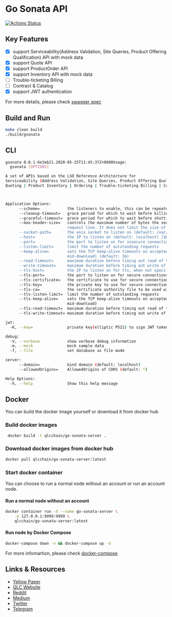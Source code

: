 # Go Sonata API

[![Actions Status](https://github.com/qlcchain/go-sonata-server/workflows/Main%20workflow/badge.svg)](https://github.com/qlcchain/go-sonata-server/actions)

## Key Features

- [x] support Serviceability(Address Validation, Site Queries, Product Offering Qualification) API with mock data
- [x] support Quote API
- [x] support ProductOrder API
- [x] support Inventory API with mock data
- [ ] Trouble-ticketing Billing
- [ ] Contract & Catalog
- [x] support JWT authentication

For more details, please check [swagger spec](spec/all.yaml)

## Build and Run
```bash
make clean build
./build/gsonata
```

## CLI
```bash
gsonata 0.0.1-6e3eb21.2020-05-25T11:45:37Z+0800Usage:
  gsonata [OPTIONS]

A set of APIs based on the LSO Reference Architecture for
Serviceability (Address Validation, Site Queries, Product Offering Qualification) |
Quoting | Product Inventory | Ordering | Trouble-ticketing Billing | Contract & Catalog



Application Options:
      --scheme=            the listeners to enable, this can be repeated and defaults to the schemes in the swagger spec
      --cleanup-timeout=   grace period for which to wait before killing idle connections (default: 10s)
      --graceful-timeout=  grace period for which to wait before shutting down the server (default: 15s)
      --max-header-size=   controls the maximum number of bytes the server will read parsing the request header's keys and values, including the
                           request line. It does not limit the size of the request body. (default: 1MiB)
      --socket-path=       the unix socket to listen on (default: /var/run/sonata.sock)
      --host=              the IP to listen on (default: localhost) [$HOST]
      --port=              the port to listen on for insecure connections, defaults to a random value [$PORT]
      --listen-limit=      limit the number of outstanding requests
      --keep-alive=        sets the TCP keep-alive timeouts on accepted connections. It prunes dead TCP connections ( e.g. closing laptop
                           mid-download) (default: 3m)
      --read-timeout=      maximum duration before timing out read of the request (default: 30s)
      --write-timeout=     maximum duration before timing out write of the response (default: 60s)
      --tls-host=          the IP to listen on for tls, when not specified it's the same as --host [$TLS_HOST]
      --tls-port=          the port to listen on for secure connections, defaults to a random value [$TLS_PORT]
      --tls-certificate=   the certificate to use for secure connections [$TLS_CERTIFICATE]
      --tls-key=           the private key to use for secure connections [$TLS_PRIVATE_KEY]
      --tls-ca=            the certificate authority file to be used with mutual tls auth [$TLS_CA_CERTIFICATE]
      --tls-listen-limit=  limit the number of outstanding requests
      --tls-keep-alive=    sets the TCP keep-alive timeouts on accepted connections. It prunes dead TCP connections ( e.g. closing laptop
                           mid-download)
      --tls-read-timeout=  maximum duration before timing out read of the request
      --tls-write-timeout= maximum duration before timing out write of the response

jwt:
  -K, --key=               private key(elliptic P521) to sign JWT token

debug:
  -V, --verbose            show verbose debug information
  -m, --mock               mock sample data
  -f, --file               set database as file mode

server:
      --domain=            bind domain (default: localhost)
      --allowedOrigins=    AllowedOrigins of CORS (default: *)

Help Options:
  -h, --help               Show this help message

```

## Docker
You can build the docker image yourself or download it from docker hub
### Build docker images

```bash
 docker build -t qlcchain/go-sonata-server .
```

### Download docker images from docker hub

```bash
docker pull qlcchain/go-sonata-server:latest
```

### Start docker container
You can choose to run a normal node without an account or run an account node.

#### Run a normal node without an account

```bash
docker container run -d --name go-sonata-server \
    -p 127.0.0.1:9999:9999 \
    qlcchain/go-sonata-server:latest
```
#### Run node by Docker Compose

```bash
docker-compose down -v && docker-compose up -d
```

For more infomartion, please check [docker-compose](docker-compose.yml)

## Links & Resources
* [Yellow Paper](https://github.com/qlcchain/YellowPaper)
* [QLC Website](https://qlcchain.org)
* [Reddit](https://www.reddit.com/r/QLCChain/)
* [Medium](https://medium.com/qlc-chain)
* [Twitter](https://twitter.com/QLCchain)
* [Telegram](https://t.me/qlinkmobile)
